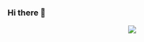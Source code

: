 ### Hi there 👋

<div id="header" align="center">
  <img src="https://media.giphy.com/media/vzO0Vc8b2VBLi/giphy.gif"/>
</div>  

<!--
**IgorAbramov/IgorAbramov** is a ✨ _special_ ✨ repository because its `README.md` (this file) appears on your GitHub profile.

Here are some ideas to get you started:

- 🔭 I’m currently working on ...
- 🌱 I’m currently learning ...
- 👯 I’m looking to collaborate on ...
- 🤔 I’m looking for help with ...
- 💬 Ask me about ...
- 📫 How to reach me: ...
- 😄 Pronouns: ...
- ⚡ Fun fact: ...
-->
